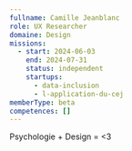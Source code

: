 ```yaml
---
fullname: Camille Jeanblanc
role: UX Researcher
domaine: Design
missions:
  - start: 2024-06-03
    end: 2024-07-31
    status: independent
    startups:
      - data-inclusion
      - l-application-du-cej
memberType: beta
competences: []
---
```

Psychologie + Design = <3